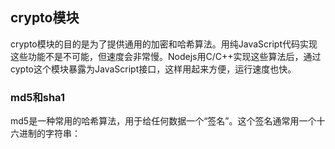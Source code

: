 ## crypto模块

crypto模块的目的是为了提供通用的加密和哈希算法。用纯JavaScript代码实现这些功能不是不可能，但速度会非常慢。Nodejs用C/C++实现这些算法后，通过cypto这个模块暴露为JavaScript接口，这样用起来方便，运行速度也快。

### md5和sha1

md5是一种常用的哈希算法，用于给任何数据一个“签名”。这个签名通常用一个十六进制的字符串：
